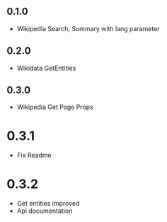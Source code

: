 ## 0.1.0

- Wikipedia Search, Summary with lang parameter

## 0.2.0

- Wikidata GetEntities

## 0.3.0

- Wikipedia Get Page Props

# 0.3.1

- Fix Readme

# 0.3.2

- Get entities improved
- Api documentation

